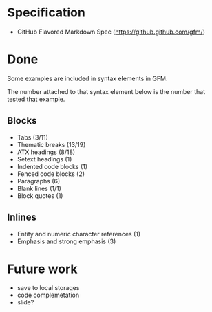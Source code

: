 # Specification
* GitHub Flavored Markdown Spec (https://github.github.com/gfm/)

# Done
Some examples are included in syntax elements in GFM.

The number attached to that syntax element below is the number that tested that example.

## Blocks
* Tabs (3/11)
* Thematic breaks (13/19)
* ATX headings (8/18)
* Setext headings (1)
* Indented code blocks (1)
* Fenced code blocks (2)
* Paragraphs (6)
* Blank lines (1/1)
* Block quotes (1)
## Inlines
* Entity and numeric character references (1)
* Emphasis and strong emphasis (3)

# Future work
* save to local storages
* code complemetation
* slide?
